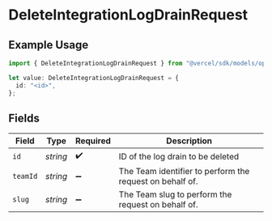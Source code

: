 # DeleteIntegrationLogDrainRequest

## Example Usage

```typescript
import { DeleteIntegrationLogDrainRequest } from "@vercel/sdk/models/operations";

let value: DeleteIntegrationLogDrainRequest = {
  id: "<id>",
};
```

## Fields

| Field                                                    | Type                                                     | Required                                                 | Description                                              |
| -------------------------------------------------------- | -------------------------------------------------------- | -------------------------------------------------------- | -------------------------------------------------------- |
| `id`                                                     | *string*                                                 | :heavy_check_mark:                                       | ID of the log drain to be deleted                        |
| `teamId`                                                 | *string*                                                 | :heavy_minus_sign:                                       | The Team identifier to perform the request on behalf of. |
| `slug`                                                   | *string*                                                 | :heavy_minus_sign:                                       | The Team slug to perform the request on behalf of.       |